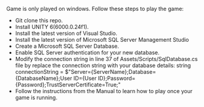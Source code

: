 Game is only played on windows. Follow these steps to play the game:
* Git clone this repo.
* Install UNITY 6(6000.0.24f1).
* Install the latest version of Visual Studio.
* Install the latest version of Microsoft SQL Server Management Studio
* Create a Microsoft SQL Server Database.
* Enable SQL Server authentication for your new database.
* Modify the connection string in line 37 of Assets/Scripts/SqlDatabase.cs file by replace the connection string with your database details: string connectionString = $"Server={ServerName};Database={DatabaseName};User ID={User ID};Password={Password};TrustServerCertificate=True;"
* Follow the instructions from the Manual to learn how to play once your game is running.
